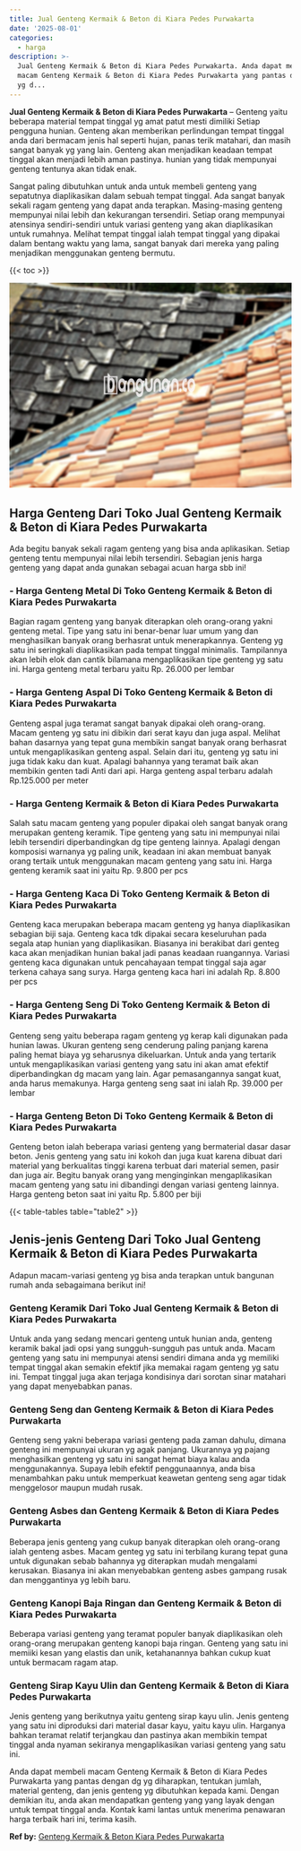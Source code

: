 ```yaml
---
title: Jual Genteng Kermaik & Beton di Kiara Pedes Purwakarta
date: '2025-08-01'
categories:
  - harga
description: >-
  Jual Genteng Kermaik & Beton di Kiara Pedes Purwakarta. Anda dapat membeli
  macam Genteng Kermaik & Beton di Kiara Pedes Purwakarta yang pantas dengan dg
  yg d...
---
```


**Jual Genteng Kermaik & Beton di Kiara Pedes Purwakarta** – Genteng yaitu beberapa material tempat tinggal yg amat patut mesti dimiliki Setiap pengguna hunian. Genteng akan memberikan perlindungan tempat tinggal anda dari bermacam jenis hal seperti hujan, panas terik matahari, dan masih sangat banyak yg yang lain. Genteng akan menjadikan keadaan tempat tinggal akan menjadi lebih aman pastinya. hunian yang tidak mempunyai genteng tentunya akan tidak enak.

Sangat paling dibutuhkan untuk anda untuk membeli genteng yang sepatutnya diaplikasikan dalam sebuah tempat tinggal. Ada sangat banyak sekali ragam genteng yang dapat anda terapkan. Masing-masing genteng mempunyai nilai lebih dan kekurangan tersendiri. Setiap orang mempunyai atensinya sendiri-sendiri untuk variasi genteng yang akan diaplikasikan untuk rumahnya. Melihat tempat tinggal ialah tempat tinggal yang dipakai dalam bentang waktu yang lama, sangat banyak dari mereka yang paling menjadikan menggunakan genteng bermutu.

{{< toc >}}

![Jual Genteng Kermaik & Beton di Kiara Pedes Purwakarta](/images/genteng-minimalis-murah26.png)

## Harga Genteng Dari Toko Jual Genteng Kermaik & Beton di Kiara Pedes Purwakarta

Ada begitu banyak sekali ragam genteng yang bisa anda aplikasikan. Setiap genteng tentu mempunyai nilai lebih tersendiri. Sebagian jenis harga genteng yang dapat anda gunakan sebagai acuan harga sbb ini!

### \- Harga Genteng Metal Di Toko Genteng Kermaik & Beton di Kiara Pedes Purwakarta

Bagian ragam genteng yang banyak diterapkan oleh orang-orang yakni genteng metal. Tipe yang satu ini benar-benar luar umum yang dan menghasilkan banyak orang berhasrat untuk menerapkannya. Genteng yg satu ini seringkali diaplikasikan pada tempat tinggal minimalis. Tampilannya akan lebih elok dan cantik bilamana mengaplikasikan tipe genteng yg satu ini. Harga genteng metal terbaru yaitu Rp. 26.000 per lembar

### \- Harga Genteng Aspal Di Toko Genteng Kermaik & Beton di Kiara Pedes Purwakarta

Genteng aspal juga teramat sangat banyak dipakai oleh orang-orang. Macam genteng yg satu ini dibikin dari serat kayu dan juga aspal. Melihat bahan dasarnya yang tepat guna membikin sangat banyak orang berhasrat untuk mengaplikasikan genteng aspal. Selain dari itu, genteng yg satu ini juga tidak kaku dan kuat. Apalagi bahannya yang teramat baik akan membikin genten tadi Anti dari api. Harga genteng aspal terbaru adalah Rp.125.000 per meter

### \- Harga Genteng Kermaik & Beton di Kiara Pedes Purwakarta

Salah satu macam genteng yang populer dipakai oleh sangat banyak orang merupakan genteng keramik. Tipe genteng yang satu ini mempunyai nilai lebih tersendiri diperbandingkan dg tipe genteng lainnya. Apalagi dengan komposisi warnanya yg paling unik, keadaan ini akan membuat banyak orang tertaik untuk menggunakan macam genteng yang satu ini. Harga genteng keramik saat ini yaitu Rp. 9.800 per pcs

### \- Harga Genteng Kaca Di Toko Genteng Kermaik & Beton di Kiara Pedes Purwakarta

Genteng kaca merupakan beberapa macam genteng yg hanya diaplikasikan sebagian biji saja. Genteng kaca tdk dipakai secara keseluruhan pada segala atap hunian yang diaplikasikan. Biasanya ini berakibat dari genteg kaca akan menjadikan hunian bakal jadi panas keadaan ruangannya. Variasi genteng kaca digunakan untuk pencahayaan tempat tinggal saja agar terkena cahaya sang surya. Harga genteng kaca hari ini adalah Rp. 8.800 per pcs

### \- Harga Genteng Seng Di Toko Genteng Kermaik & Beton di Kiara Pedes Purwakarta

Genteng seng yaitu beberapa ragam genteng yg kerap kali digunakan pada hunian lawas. Ukuran genteng seng cenderung paling panjang karena paling hemat biaya yg seharusnya dikeluarkan. Untuk anda yang tertarik untuk mengaplikasikan variasi genteng yang satu ini akan amat efektif diperbandingkan dg macam yang lain. Agar pemasangannya sangat kuat, anda harus memakunya. Harga genteng seng saat ini ialah Rp. 39.000 per lembar

### \- Harga Genteng Beton Di Toko Genteng Kermaik & Beton di Kiara Pedes Purwakarta

Genteng beton ialah beberapa variasi genteng yang bermaterial dasar dasar beton. Jenis genteng yang satu ini kokoh dan juga kuat karena dibuat dari material yang berkualitas tinggi karena terbuat dari material semen, pasir dan juga air. Begitu banyak orang yang menginginkan mengaplikasikan macam genteng yang satu ini dibandingi dengan variasi genteng lainnya. Harga genteng beton saat ini yaitu Rp. 5.800 per biji

{{< table-tables table="table2" >}}

## Jenis-jenis Genteng Dari Toko Jual Genteng Kermaik & Beton di Kiara Pedes Purwakarta

Adapun macam-variasi genteng yg bisa anda terapkan untuk bangunan rumah anda sebagaimana berikut ini!

### Genteng Keramik Dari Toko Jual Genteng Kermaik & Beton di Kiara Pedes Purwakarta

Untuk anda yang sedang mencari genteng untuk hunian anda, genteng keramik bakal jadi opsi yang sungguh-sungguh pas untuk anda. Macam genteng yang satu ini mempunyai atensi sendiri dimana anda yg memiliki tempat tinggal akan semakin efektif jika memakai ragam genteng yg satu ini. Tempat tinggal juga akan terjaga kondisinya dari sorotan sinar matahari yang dapat menyebabkan panas.

### Genteng Seng dan Genteng Kermaik & Beton di Kiara Pedes Purwakarta

Genteng seng yakni beberapa variasi genteng pada zaman dahulu, dimana genteng ini mempunyai ukuran yg agak panjang. Ukurannya yg pajang menghasilkan genteng yg satu ini sangat hemat biaya kalau anda menggunakannya. Supaya lebih efektif penggunaannya, anda bisa menambahkan paku untuk memperkuat keawetan genteng seng agar tidak menggelosor maupun mudah rusak.

### Genteng Asbes dan Genteng Kermaik & Beton di Kiara Pedes Purwakarta

Beberapa jenis genteng yang cukup banyak diterapkan oleh orang-orang ialah genteng asbes. Macam genteg yg satu ini terbilang kurang tepat guna untuk digunakan sebab bahannya yg diterapkan mudah mengalami kerusakan. Biasanya ini akan menyebabkan genteng asbes gampang rusak dan menggantinya yg lebih baru.

### Genteng Kanopi Baja Ringan dan Genteng Kermaik & Beton di Kiara Pedes Purwakarta

Beberapa variasi genteng yang teramat populer banyak diaplikasikan oleh orang-orang merupakan genteng kanopi baja ringan. Genteng yang satu ini memiiki kesan yang elastis dan unik, ketahanannya bahkan cukup kuat untuk bermacam ragam atap.

### Genteng Sirap Kayu Ulin dan Genteng Kermaik & Beton di Kiara Pedes Purwakarta

Jenis genteng yang berikutnya yaitu genteng sirap kayu ulin. Jenis genteng yang satu ini diproduksi dari material dasar kayu, yaitu kayu ulin. Harganya bahkan teramat relatif terjangkau dan pastinya akan membikin tempat tinggal anda nyaman sekiranya mengaplikasikan variasi genteng yang satu ini.

Anda dapat membeli macam Genteng Kermaik & Beton di Kiara Pedes Purwakarta yang pantas dengan dg yg diharapkan, tentukan jumlah, material genteng, dan jenis genteng yg dibutuhkan kepada kami. Dengan demikian itu, anda akan mendapatkan genteng yang yang layak dengan untuk tempat tinggal anda. Kontak kami lantas untuk menerima penawaran harga terbaik hari ini, terima kasih.

**Ref by:**  [Genteng Kermaik & Beton  Kiara Pedes Purwakarta](https://id.wikipedia.org/wiki/Genteng)
